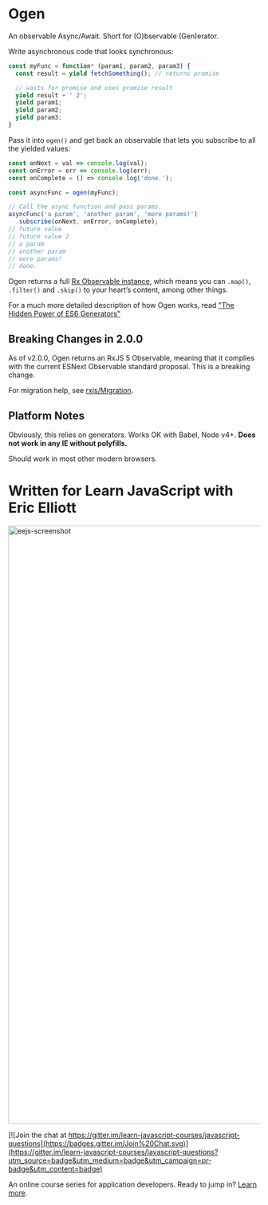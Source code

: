 # Ogen

An observable Async/Await. Short for (O)bservable (Gen)erator.

Write asynchronous code that looks synchronous:

```js
const myFunc = function* (param1, param2, param3) {
  const result = yield fetchSomething(); // returns promise

  // waits for promise and uses promise result
  yield result + ' 2';
  yield param1;
  yield param2;
  yield param3;
}
```

Pass it into `ogen()` and get back an observable that lets you subscribe to all the yielded values:

```js
const onNext = val => console.log(val);
const onError = err => console.log(err);
const onComplete = () => console.log('done.');

const asyncFunc = ogen(myFunc);

// Call the async function and pass params.
asyncFunc('a param', 'another param', 'more params!')
  .subscribe(onNext, onError, onComplete);
// future value
// future value 2
// a param
// another param
// more params!
// done.
```

Ogen returns a full [Rx Observable instance](https://github.com/Reactive-Extensions/RxJS/blob/master/doc/libraries/main/rx.md#observable-instance-methods), which means you can `.map()`, `.filter()` and `.skip()` to your heart’s content, among other things.

For a much more detailed description of how Ogen works, read ["The Hidden Power of ES6 Generators"](https://medium.com/javascript-scene/the-hidden-power-of-es6-generators-observable-async-flow-control-cfa4c7f31435)

## Breaking Changes in 2.0.0

As of v2.0.0, Ogen returns an RxJS 5 Observable, meaning that it complies with the current ESNext Observable standard proposal. This is a breaking change.

For migration help, see [rxjs/Migration](https://github.com/ReactiveX/rxjs/blob/master/MIGRATION.md).

## Platform Notes

Obviously, this relies on generators. Works OK with Babel, Node v4+.
**Does not work in any IE without polyfills.**

Should work in most other modern browsers.


Written for Learn JavaScript with Eric Elliott
==============================================
<a href="https://ericelliottjs.com"><img width="1200" alt="eejs-screenshot" src="https://cloud.githubusercontent.com/assets/364727/8640836/76d86618-28c3-11e5-8b6e-27d9cd72180e.png"></a>

[![Join the chat at https://gitter.im/learn-javascript-courses/javascript-questions](https://badges.gitter.im/Join%20Chat.svg)](https://gitter.im/learn-javascript-courses/javascript-questions?utm_source=badge&utm_medium=badge&utm_campaign=pr-badge&utm_content=badge)

An online course series for application developers. Ready to jump in? [Learn more](https://ericelliottjs.com/).
